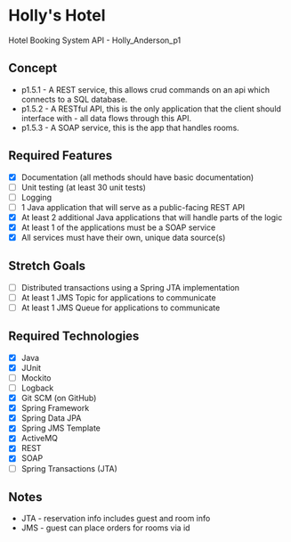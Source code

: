 # Holly's Hotel
Hotel Booking System API - Holly_Anderson_p1

## Concept
- p1.5.1 - A REST service, this allows crud commands on an api which connects to a SQL database.
- p1.5.2 - A RESTful API, this is the only application that the client should interface with - all data flows through this API.
- p1.5.3 - A SOAP service, this is the app that handles rooms.

## Required Features

- [x] Documentation (all methods should have basic documentation)
- [ ] Unit testing (at least 30 unit tests)
- [ ] Logging
- [ ] 1 Java application that will serve as a public-facing REST API
- [x] At least 2 additional Java applications that will handle parts of the logic
- [x] At least 1 of the applications must be a SOAP service
- [x] All services must have their own, unique data source(s)

## Stretch Goals
- [ ] Distributed transactions using a Spring JTA implementation
- [ ] At least 1 JMS Topic for applications to communicate
- [ ] At least 1 JMS Queue for applications to communicate

## Required Technologies

- [x] Java
- [x] JUnit
- [ ] Mockito
- [ ] Logback
- [x] Git SCM (on GitHub)
- [x] Spring Framework
- [x] Spring Data JPA
- [x] Spring JMS Template
- [x] ActiveMQ
- [x] REST
- [x] SOAP
- [ ] Spring Transactions (JTA)

## Notes
 - JTA - reservation info includes guest and room info
 - JMS - guest can place orders for rooms via id

